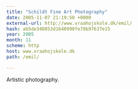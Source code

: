 ```yaml
---
title: "Schildt Fine Art Photography"
date: 2005-11-07 21:19:50 +0000
external-url: http://www.vraahojskole.dk/emil/
hash: ab5de340853d1640990fe78b97637e15
year: 2005
month: 11
scheme: http
host: www.vraahojskole.dk
path: /emil/

---
```


Artistic photography.
